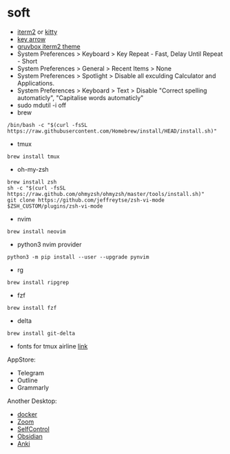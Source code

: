 # soft

* [iterm2](https://iterm2.com/downloads.html) or [kitty](https://sw.kovidgoyal.net/kitty/)
* [key arrow](https://apple.stackexchange.com/questions/154292/iterm-going-one-word-backwards-and-forwards)
* [gruvbox iterm2 theme](https://github.com/morhetz/gruvbox-contrib/blob/master/iterm2/gruvbox-dark.itermcolors)
* System Preferences > Keyboard > Key Repeat - Fast, Delay Until Repeat - Short
* System Preferences > General > Recent Items > None
* System Preferences > Spotlight > Disable all exculding Calculator and Applications.
* System Preferences > Keyboard > Text > Disable "Correct spelling automaticly", "Capitalise words automaticly"
* sudo mdutil -i off
* brew
```
/bin/bash -c "$(curl -fsSL https://raw.githubusercontent.com/Homebrew/install/HEAD/install.sh)"
```
* tmux
```
brew install tmux
```
* oh-my-zsh
```
brew install zsh
sh -c "$(curl -fsSL https://raw.github.com/ohmyzsh/ohmyzsh/master/tools/install.sh)"
git clone https://github.com/jeffreytse/zsh-vi-mode $ZSH_CUSTOM/plugins/zsh-vi-mode
```
* nvim
```
brew install neovim
```

* python3 nvim provider
```
python3 -m pip install --user --upgrade pynvim
```

* rg
```
brew install ripgrep
```

* fzf
```
brew install fzf
```

* delta
```
brew install git-delta
```

* fonts for tmux airline [link](https://stackoverflow.com/questions/29769182/powerline-tmuxline-and-vim-airline-not-showing-the-right-characters-iterm2-m)

AppStore:
* Telegram
* Outline
* Grammarly

Another Desktop:
* [docker](https://www.docker.com/products/docker-desktop/)
* [Zoom](https://zoom.us/download#client_4meeting)
* [SelfControl](http://selfcontrolapp.com)
* [Obsidian](https://obsidian.md)
* [Anki](https://apps.ankiweb.net)
